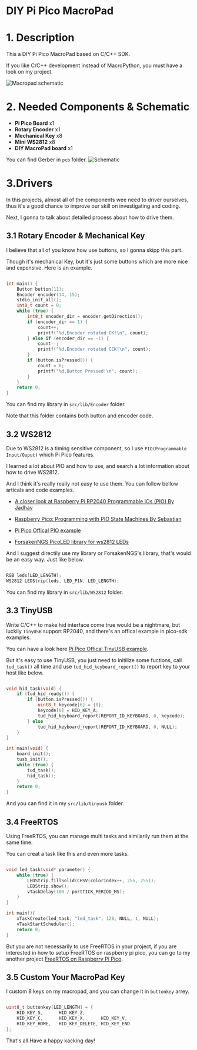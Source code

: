 #  DIY Pi Pico MacroPad
# 1. Description
This a DIY Pi Pico MacroPad based on C/C++ SDK.

If you like C/C++ development instead of MacroPython, you must have a look on my project.

![Macropad schematic](images/MacroPad.jpg)

# 2. Needed Components & Schematic
- **Pi Pico Board** x1
- **Rotary Encoder** x1
- **Mechanical Key** x8
- **Mini WS2812** x8
- **DIY MacroPad board** x1

You can find Gerber in `pcb` folder.
![Schematic](images/MacroPad.png)

# 3.Drivers
In this projects, almost all of the components wee need to driver ourselves, thus it's a good chance to improve our skill on investigating and coding.

Next, I gonna to talk about detailed process about how to drive them.

## 3.1 Rotary Encoder & Mechanical Key
I believe that all of you know how use buttons, so I gonna skipp this part.

Though it's mechanical Key, but it's just some buttons which are more nice and expensive. Here is an example.

```cpp

int main() {
    Button button(11);
    Encoder encoder(14, 15);
    stdio_init_all();
    int8_t count = 0;
    while (true) {
        int8_t encoder_dir = encoder.getDirection();
        if (encoder_dir == 1) {
            count++;
            printf("%d,Encoder rotated CK!\n", count);
        } else if (encoder_dir == -1) {
            count--;
            printf("%d,Encoder rotated CCK!\n", count);
        }
        if (button.isPressed()) {
            count = 0;
            printf("%d,Button Pressed!\n", count);
        }
    }
    return 0;
}

```

You can find my library in `src/lib/Encoder` folder.

Note that this folder contains both button and encoder code.

## 3.2 WS2812
Due to WS2812 is a timing sensitive component, so I use `PIO(Programmable Input/Ouput)` which Pi Pico features.

I learned a lot about PIO and how to use, and search a lot information about how to drive WS2812.

And I think it's really really not easy to use them. You can follow bellow articals and code examples.

- [A closer look at Raspberry Pi RP2040 Programmable IOs (PIO) By Jadhav](https://www.cnx-software.com/2021/01/27/a-closer-look-at-raspberry-pi-rp2040-programmable-ios-pio/)

- [Raspberry Pico: Programming with PIO State Machines By Sebastian](https://medium.com/geekculture/raspberry-pico-programming-with-pio-state-machines-e4610e6b0f29)

- [Pi Pico Offical PIO example](https://github.com/raspberrypi/pico-examples/tree/master/pio/ws2812)

- [ForsakenNGS PicoLED library for ws2812 LEDs](https://github.com/ForsakenNGS/PicoLED)

And I suggest directily use my library or ForsakenNGS's library, that's would be an easy way. Just like below.

```cpp

RGB leds[LED_LENGTH];
WS2812 LEDStrip(leds, LED_PIN, LED_LENGTH);

```

You can find my library in `src/lib/WS2812` folder.

## 3.3 TinyUSB
Write C/C++ to make hid interface come true would be a nightmare, but luckily `TinyUSB` support RP2040, and there's an offical example in pico-sdk examples.

You can have a look here [Pi Pico Offical TinyUSB example](https://github.com/raspberrypi/pico-examples/tree/master/usb/device/dev_hid_composite).

But it's easy to use TinyUSB, you just need to initilize some fuctions, call `tud_task()` all time and use `tud_hid_keyboard_report()` to report key to your host like below.

```cpp

void hid_task(void) {
    if (tud_hid_ready()) {
        if (button.isPressed()) {
            uint8_t keycode[6] = {0};
            keycode[0] = HID_KEY_A;
            tud_hid_keyboard_report(REPORT_ID_KEYBOARD, 0, keycode);
        } else
            tud_hid_keyboard_report(REPORT_ID_KEYBOARD, 0, NULL);
    }
}

int main(void) {
    board_init();
    tusb_init();
    while (true) {
        tud_task();
        hid_task();
    }
    return 0;
}

```

And you can find it in my `src/lib/tinyusb` folder.

## 3.4 FreeRTOS
Using FreeRTOS, you can manage multi tasks and similarily run them at the same time.

You can creat a task like this and even more tasks.

```cpp

void led_task(void* parameter) {
    while (true) {
        LEDStrip.fillSolid(CHSV(colorIndex++, 255, 255));
        LEDStrip.show();
        vTaskDelay(100 / portTICK_PERIOD_MS);
    }
}

int main(){
    xTaskCreate(led_task, "led_task", 128, NULL, 1, NULL);
    vTaskStartScheduler();
    return 0;
}

```

But you are not necessarily to use FreeRTOS in your project, if you are interested in how to setup FreeRTOS on raspberry pi pico, you can go to my another project [FreeRTOS on Raspberry Pi Pico](https://github.com/MR-Addict/FreeRTOS-on-Raspberry-Pi-Pico).

## 3.5 Custom Your MacroPad Key
I custom 8 keys on my macropad, and you can change it in `buttonkey` arrey.

``` cpp

uint8_t buttonkey[LED_LENGTH] = {
    HID_KEY_S,      HID_KEY_Z,  
    HID_KEY_C,      HID_KEY_X,      HID_KEY_V,  
    HID_KEY_HOME,   HID_KEY_DELETE, HID_KEY_END
};

```

That's all.Have a happy kacking day!